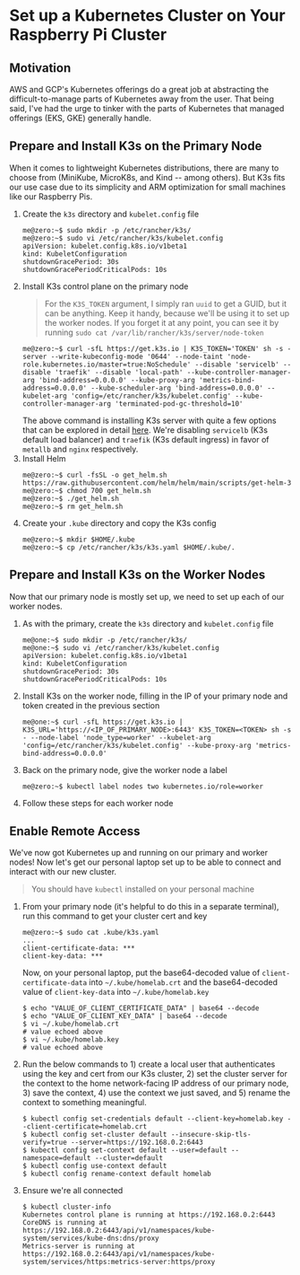# Set up a Kubernetes Cluster on Your Raspberry Pi Cluster

## Motivation

AWS and GCP's Kubernetes offerings do a great job at abstracting the difficult-to-manage parts of Kubernetes away from the user. That being said, I've had the urge to tinker with the parts of Kubernetes that managed offerings (EKS, GKE) generally handle.

## Prepare and Install K3s on the Primary Node

When it comes to lightweight Kubernetes distributions, there are many to choose from (MiniKube, MicroK8s, and Kind -- among others). But K3s fits our use case due to its simplicity and ARM optimization for small machines like our Raspberry Pis.

1. Create the `k3s` directory and `kubelet.config` file
    ```
    me@zero:~$ sudo mkdir -p /etc/rancher/k3s/
    me@zero:~$ sudo vi /etc/rancher/k3s/kubelet.config
    apiVersion: kubelet.config.k8s.io/v1beta1
    kind: KubeletConfiguration
    shutdownGracePeriod: 30s
    shutdownGracePeriodCriticalPods: 10s
    ```
2. Install K3s control plane on the primary node
    > For the `K3S_TOKEN` argument, I simply ran `uuid` to get a GUID, but it can be anything. Keep it handy, because we'll be using it to set up the worker nodes. If you forget it at any point, you can see it by running `sudo cat /var/lib/rancher/k3s/server/node-token`
    ```
    me@zero:~$ curl -sfL https://get.k3s.io | K3S_TOKEN='TOKEN' sh -s - server --write-kubeconfig-mode '0644' --node-taint 'node-role.kubernetes.io/master=true:NoSchedule' --disable 'servicelb' --disable 'traefik' --disable 'local-path' --kube-controller-manager-arg 'bind-address=0.0.0.0' --kube-proxy-arg 'metrics-bind-address=0.0.0.0' --kube-scheduler-arg 'bind-address=0.0.0.0' --kubelet-arg 'config=/etc/rancher/k3s/kubelet.config' --kube-controller-manager-arg 'terminated-pod-gc-threshold=10'
    ```
    The above command is installing K3s server with quite a few options that can be explored in detail [here](https://docs.k3s.io/cli/server). We're disabling `servicelb` (K3s default load balancer) and `traefik` (K3s default ingress) in favor of `metallb` and `nginx` respectively.
3. Install Helm
    ```
    me@zero:~$ curl -fsSL -o get_helm.sh https://raw.githubusercontent.com/helm/helm/main/scripts/get-helm-3
    me@zero:~$ chmod 700 get_helm.sh
    me@zero:~$ ./get_helm.sh
    me@zero:~$ rm get_helm.sh
    ```
4. Create your `.kube` directory and copy the K3s config
    ```
    me@zero:~$ mkdir $HOME/.kube
    me@zero:~$ cp /etc/rancher/k3s/k3s.yaml $HOME/.kube/.
    ```

## Prepare and Install K3s on the Worker Nodes

Now that our primary node is mostly set up, we need to set up each of our worker nodes.

1. As with the primary, create the `k3s` directory and `kubelet.config` file
    ```
    me@one:~$ sudo mkdir -p /etc/rancher/k3s/
    me@one:~$ sudo vi /etc/rancher/k3s/kubelet.config
    apiVersion: kubelet.config.k8s.io/v1beta1
    kind: KubeletConfiguration
    shutdownGracePeriod: 30s
    shutdownGracePeriodCriticalPods: 10s
    ```
2. Install K3s on the worker node, filling in the IP of your primary node and token created in the previous section
    ```
    me@one:~$ curl -sfL https://get.k3s.io | K3S_URL='https://<IP_OF_PRIMARY_NODE>:6443' K3S_TOKEN=<TOKEN> sh -s - --node-label 'node_type=worker' --kubelet-arg 'config=/etc/rancher/k3s/kubelet.config' --kube-proxy-arg 'metrics-bind-address=0.0.0.0'
    ```
3. Back on the primary node, give the worker node a label
    ```
    me@zero:~$ kubectl label nodes two kubernetes.io/role=worker
    ```
4. Follow these steps for each worker node

## Enable Remote Access

We've now got Kubernetes up and running on our primary and worker nodes! Now let's get our personal laptop set up to be able to connect and interact with our new cluster.

> You should have `kubectl` installed on your personal machine

1. From your primary node (it's helpful to do this in a separate terminal), run this command to get your cluster cert and key
    ```
    me@zero:~$ sudo cat .kube/k3s.yaml
    ...
    client-certificate-data: ***
    client-key-data: ***
    ```
    Now, on your personal laptop, put the base64-decoded value of `client-certificate-data` into `~/.kube/homelab.crt` and the base64-decoded value of `client-key-data` into `~/.kube/homelab.key`
    ```
    $ echo "VALUE_OF_CLIENT_CERTIFICATE_DATA" | base64 --decode
    $ echo "VALUE_OF_CLIENT_KEY_DATA" | base64 --decode
    $ vi ~/.kube/homelab.crt
    # value echoed above
    $ vi ~/.kube/homelab.key
    # value echoed above
    ```
2. Run the below commands to 1) create a local user that authenticates using the key and cert from our K3s cluster, 2) set the cluster server for the context to the home network-facing IP address of our primary node, 3) save the context, 4) use the context we just saved, and 5) rename the context to something meaningful.
    ```
   $ kubectl config set-credentials default --client-key=homelab.key --client-certificate=homelab.crt
   $ kubectl config set-cluster default --insecure-skip-tls-verify=true --server=https://192.168.0.2:6443
   $ kubectl config set-context default --user=default --namespace=default --cluster=default
   $ kubectl config use-context default
   $ kubectl config rename-context default homelab
    ```
3. Ensure we're all connected
    ```
    $ kubectl cluster-info
    Kubernetes control plane is running at https://192.168.0.2:6443
    CoreDNS is running at https://192.168.0.2:6443/api/v1/namespaces/kube-system/services/kube-dns:dns/proxy
    Metrics-server is running at https://192.168.0.2:6443/api/v1/namespaces/kube-system/services/https:metrics-server:https/proxy
    ```
